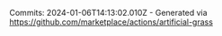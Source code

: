 Commits: 2024-01-06T14:13:02.010Z - Generated via https://github.com/marketplace/actions/artificial-grass
<br>
